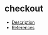 # checkout

- [Description](https://github.com/bakdata/ci-templates/tree/feat/doc/docs/descriptions/actions/checkout)
- [References](https://github.com/bakdata/ci-templates/tree/feat/doc/docs/references/actions/checkout)
